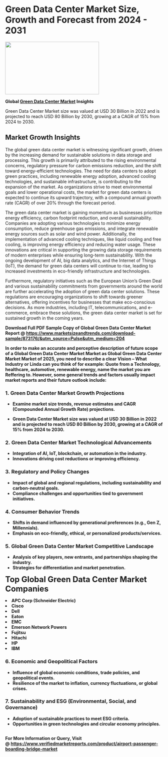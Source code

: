 <H1>Green Data Center Market Size, Growth and Forecast from 2024 - 2031</H1><img class="aligncenter size-medium wp-image-584254" src="https://thirdeyenews.in/wp-content/uploads/2024/09/Global-Market-Research-300x168.jpeg" alt="" width="300" height="168" /><p><strong>Global&nbsp;<a href="https://www.marketsizeandtrends.com/download-sample/873176/&amp;utm_source=Pulse&amp;utm_medium=204">Green Data Center Market</a> Insights</strong></p><p>Green Data Center Market size was valued at USD 30 Billion in 2022 and is projected to reach USD 80 Billion by 2030, growing at a CAGR of 15% from 2024 to 2030.</p><p><h2>Market Growth Insights</h2> <p>The global green data center market is witnessing significant growth, driven by the increasing demand for sustainable solutions in data storage and processing. This growth is primarily attributed to the rising environmental concerns, regulatory pressure for carbon emissions reduction, and the shift toward energy-efficient technologies. The need for data centers to adopt green practices, including renewable energy adoption, advanced cooling technologies, and sustainable infrastructure, is contributing to the expansion of the market. As organizations strive to meet environmental goals and lower operational costs, the market for green data centers is expected to continue its upward trajectory, with a compound annual growth rate (CAGR) of over 20% through the forecast period.</p> <p><strong></strong></p> <p>The green data center market is gaining momentum as businesses prioritize energy efficiency, carbon footprint reduction, and overall sustainability. Companies are adopting various technologies to minimize energy consumption, reduce greenhouse gas emissions, and integrate renewable energy sources such as solar and wind power. Additionally, the implementation of advanced cooling techniques, like liquid cooling and free cooling, is improving energy efficiency and reducing water usage. These innovations are critical in supporting the growing data storage requirements of modern enterprises while ensuring long-term sustainability. With the ongoing development of AI, big data analytics, and the Internet of Things (IoT), the demand for green data centers will continue to rise, leading to increased investments in eco-friendly infrastructure and technologies. <p>Furthermore, regulatory initiatives such as the European Union’s Green Deal and various sustainability commitments from governments around the world are further accelerating the adoption of green data center solutions. These regulations are encouraging organizations to shift towards greener alternatives, offering incentives for businesses that make eco-conscious decisions. As more industries, including IT, telecommunications, and e-commerce, embrace these solutions, the green data center market is set for sustained growth in the coming years.</p> <p><strong></p><p><span class=""><strong>Download Full PDF Sample Copy of Global Green Data Center Market Report</strong> @ <a href="https://www.marketsizeandtrends.com/download-sample/873176/&amp;utm_source=Pulse&amp;utm_medium=204" target="_blank">https://www.marketsizeandtrends.com/download-sample/873176/&amp;utm_source=Pulse&amp;utm_medium=204</a></span></p><p>In order to make an accurate and perceptive description of future scope of a Global&nbsp;Green Data Center Market Market as Global&nbsp;Green Data Center Market Market of 2025, you need to describe a clear Vision &ndash; What Industry or Linda can you think of for example: Quote from a Technology, healthcare, automotive, renewable energy, name the market you are Reffering to. However, some general trends and factors usually impact market reports and their future outlook include:</p><h3>1.&nbsp;<strong>Green Data Center Market Growth Projections</strong></h3><ul><li>Examine market size trends, revenue estimates and CAGR (Compounded Annual Growth Rate) projections.</li><li><p>Green Data Center Market size was valued at USD 30 Billion in 2022 and is projected to reach USD 80 Billion by 2030, growing at a CAGR of 15% from 2024 to 2030.</p></li></ul><h3>2.&nbsp;<strong>Green Data Center Market Technological Advancements</strong></h3><ul><li>Integration of AI, IoT, blockchain, or automation in the industry.</li><li>Innovations driving cost reductions or improving efficiency.</li></ul><h3>3.&nbsp;<strong>Regulatory and Policy Changes</strong></h3><ul><li>Impact of global and regional regulations, including sustainability and carbon-neutral goals.</li><li>Compliance challenges and opportunities tied to government initiatives.</li></ul><h3>4.&nbsp;<strong>Consumer Behavior Trends</strong></h3><ul><li>Shifts in demand influenced by generational preferences (e.g., Gen Z, Millennials).</li><li>Emphasis on eco-friendly, ethical, or personalized products/services.</li></ul><h3>5.&nbsp;<strong>Global Green Data Center Market Competitive Landscape</strong></h3><ul><li>Analysis of key players, new entrants, and partnerships shaping the industry.</li><li>Strategies for differentiation and market penetration.</li></ul><p data-pm-slice="1 1 []"><span style="color: inherit; font-family: inherit; font-size: 25px;">Top Global Green Data Center Market Companies</span></p><div class="" data-test-id=""><p><li>APC Corp (Schneider Electric)</li><li> Cisco</li><li> Dell</li><li> Eaton</li><li> EMC</li><li> Emerson Network Powers</li><li> Fujitsu</li><li> Hitachi</li><li> HP</li><li> IBM</li></p></div><h3>6.&nbsp;<strong>Economic and Geopolitical Factors</strong></h3><ul><li>Influence of global economic conditions, trade policies, and geopolitical events.</li><li>Resilience of the market to inflation, currency fluctuations, or global crises.</li></ul><h3>7.&nbsp;<strong>Sustainability and ESG (Environmental, Social, and Governance)</strong></h3><ul><li>Adoption of sustainable practices to meet ESG criteria.</li><li>Opportunities in green technologies and circular economy principles.</li></ul><h2><strong style="font-size: 14px;">For More Information or Query, Visit @&nbsp;</strong><a style="background-color: #ffffff; font-size: 14px;" href="https://www.marketsizeandtrends.com/report/green-data-center-market/" target="_blank">https://www.verifiedmarketreports.com/product/airport-passenger-boarding-bridge-market</a></h2>
